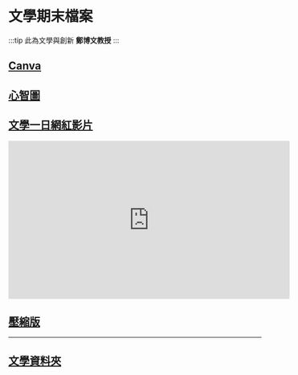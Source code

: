 文學期末檔案
===
:::tip
此為文學與創新 **鄭博文教授**
:::
## [Canva](https://brid.gq/wcf)

## [心智圖](https://brid.gq/w-final-pic)

## [文學一日網紅影片](https://youtu.be/vFX139DG458)
<iframe width="560" height="315" src="https://www.youtube.com/embed/vFX139DG458" title="YouTube video player" frameborder="0" allow="accelerometer; autoplay; clipboard-write; encrypted-media; gyroscope; picture-in-picture" allowfullscreen></iframe>



## [壓縮版](https://drive.brid.cf/1.5%20%E6%96%87%E5%AD%B8%E8%88%87%E5%89%B5%E6%96%B0%20-%20%E5%89%B5%E6%84%8F%E6%80%9D%E8%80%83/Week%207.1%20%E6%A0%A1%E5%A4%96%E5%8F%83%E8%A8%AA+%20%E4%B8%80%E6%97%A5%E7%B6%B2%E7%B4%85%E6%88%90%E5%93%81/%E5%BD%B1%E7%89%87/output4.mp4)

----

## [文學資料夾](https://drive.brid.cf/1.5%20%E6%96%87%E5%AD%B8%E8%88%87%E5%89%B5%E6%96%B0%20-%20%E5%89%B5%E6%84%8F%E6%80%9D%E8%80%83)
